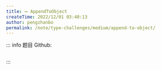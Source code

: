 ```yaml
---
title: ➖ AppendToObject
createTime: 2022/12/01 03:40:13
author: pengzhanbo
permalink: /note/type-challenges/medium/append-to-object/
---
```


::: info 题目
Github: []()

```ts
```
:::
